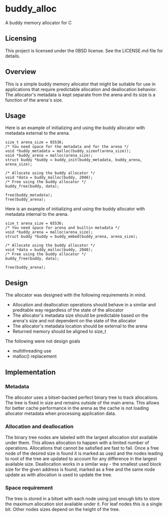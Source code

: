 # buddy_alloc
A buddy memory allocator for C

## Licensing

This project is licensed under the 0BSD license. See the LICENSE.md file for details.

## Overview

This is a simple buddy memory allocator that might be suitable for use in applications that require predictable allocation and deallocation behavior. The allocator's metadata is kept separate from the arena and its size is a function of the arena's size.

## Usage

Here is an example of initializing and using the buddy allocator with metadata external to the arena.

```
size_t arena_size = 65536;
/* You need space for the metadata and for the arena */
void *buddy_metadata = malloc(buddy_sizeof(arena_size));
void *buddy_arena = malloc(arena_size);
struct buddy *buddy = buddy_init(buddy_metadata, buddy_arena, arena_size);

/* Allocate using the buddy allocator */
void *data = buddy_malloc(buddy, 2048);
/* Free using the buddy allocator */
buddy_free(buddy, data);

free(buddy_metadata);
free(buddy_arena);
```

Here is an example of initializing and using the buddy allocator with metadata internal to the arena.

```
size_t arena_size = 65536;
/* You need space for arena and builtin metadata */
void *buddy_arena = malloc(arena_size);
struct buddy *buddy = buddy_embed(buddy_arena, arena_size);

/* Allocate using the buddy allocator */
void *data = buddy_malloc(buddy, 2048);
/* Free using the buddy allocator */
buddy_free(buddy, data);

free(buddy_arena);
```

## Design

The allocator was designed with the following requirements in mind.

- Allocation and deallocation operations should behave in a similar and preditable way regardless of the state of the allocator
- The allocator's metadata size should be predictable based on the arena's size and not dependent on the state of the allocator
- The allocator's metadata location should be external to the arena
- Returned memory should be aligned to size_t

The following were not design goals

- multithreading use
- malloc() replacement

## Implementation

### Metadata

The allocator uses a bitset-backed perfect binary tree to track allocations. The tree is fixed in size and remains outside of the main arena. This allows for better cache performance in the arena as the cache is not loading allocator metadata when processing application data.

### Allocation and deallocation

The binary tree nodes are labeled with the largest allocation slot available under them. This allows allocation to happen with a limited number of operations. Allocations that cannot be satisfied are fast to fail. Once a free node of the desired size is found it is marked as used and the nodes leading to root of the tree are updated to account for any difference in the largest available size. Deallocation works in a similar way - the smallest used block size for the given address is found, marked as a free and the same node update as with allocation is used to update the tree. 

### Space requirement

The tree is stored in a bitset with each node using just enough bits to store the maximum allocation slot available under it. For leaf nodes this is a single bit. Other nodes sizes depend on the height of the tree.
